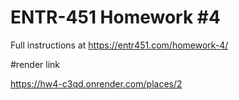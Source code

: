 # ENTR-451 Homework #4

Full instructions at https://entr451.com/homework-4/

#render link

https://hw4-c3qd.onrender.com/places/2